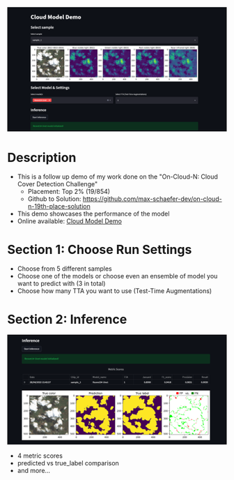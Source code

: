 <img src="assets/settings_section.png" alt="settings_section" />

# Description
* This is a follow up demo of my work done on the "On-Cloud-N: Cloud Cover Detection Challenge"
  * Placement: Top 2% (19/854)
  * Github to Solution: https://github.com/max-schaefer-dev/on-cloud-n-19th-place-solution
* This demo showcases the performance of the model
* Online available: [Cloud Model Demo](https://share.streamlit.io/max-schaefer-dev/cloud-detection-demo/main/cloud_detection_demo.py)

# Section 1: Choose Run Settings
* Choose from 5 different samples
* Choose one of the models or choose even an ensemble of model you want to predict with (3 in total)
* Choose how many TTA you want to use (Test-Time Augmentations)

# Section 2: Inference
<img src="assets/inference_section.png" alt="inference_section" />

* 4 metric scores  
* predicted vs true_label comparison
* and more...